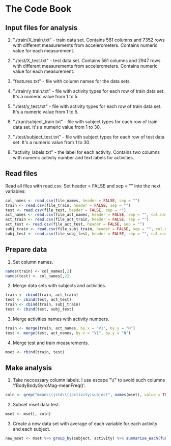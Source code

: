 # The Code Book
## Input files for analysis
1. "./train/X_train.txt" - train data set. Contains 561 columns and 7352 rows with different measurements from accelerometers. Contains numeric value for each measurement. 

2. "./test/X_test.txt" - test data set. Contains 561 columns and 2947 rows with different measurements from accelerometers. Contains numeric value for each measurement.

3. "features.txt" - file with column names for the data sets.

4. "./train/y_train.txt" - file with activity types for each row of train data set. It's a numeric value from 1 to 5.

5. "./test/y_test.txt" - file with activity types for each row of train data set. It's a numeric value from 1 to 5.

6. "./tran/subject_train.txt" - file with subject types for each row of train data set. It's a numeric value from 1 to 30.

7. "./test/subject_test.txt" - file with subject types for each row of test data set. It's a numeric value from 1 to 30.

8. "activity_labels.txt" - the label for each activity. Contains two columns with numeric activity number and text labels for activities.

## Read files
Read all files with read.csv. Set header = FALSE and sep = "" into the next variables:

```R
col_names <- read.csv(file_names, header = FALSE, sep = "")
train <- read.csv(file_train, header = FALSE, sep = "")
test <- read.csv(file_test, header = FALSE, sep = "")
act_names <- read.csv(file_act_names, header = FALSE, sep = "", col.names = c("N", "activity"))
act_train <- read.csv(file_act_train, header = FALSE, sep = "")
act_test <- read.csv(file_act_test, header = FALSE, sep = "")
subj_train <- read.csv(file_subj_train, header = FALSE, sep = "", col.names = "subject")
subj_test <- read.csv(file_subj_test, header = FALSE, sep = "", col.names = "subject")
```

## Prepare data
1. Set column names.

```R
names(train) <- col_names[,2]
names(test) <- col_names[,2]
```
2. Merge data sets with subjects and activities.

```R
train <- cbind(train, act_train)
test <- cbind(test, act_test)
train <- cbind(train, subj_train)
test <- cbind(test, subj_test)
```

3. Merge activities names with activity numbers.

```R
train <- merge(train, act_names, by.x = "V1", by.y = "N")
test <- merge(test, act_names, by.x = "V1", by.y = "N")
```

4. Merge test and train measurements.

```R
mset <- rbind(train, test)
```

## Make analysis
1. Take neccessary column labels. I use escape "\\(" to avoid such columns 'fBodyBodyGyroMag-meanFreq()'.

```R
coln <- grep("mean\\(|std\\(|activity|subject", names(mset), value = TRUE)
```

2. Subset mset data test.

```R
mset <- mset[, coln]
```

3. Create a new data set with average of each variable for each activity and each subject.

```R
new_mset <- mset %>% group_by(subject, activity) %>% summarise_each(funs(mean))
```

